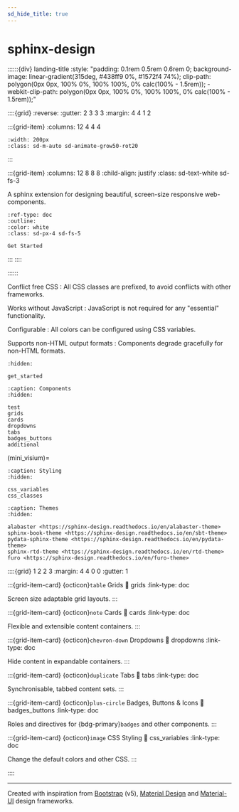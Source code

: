 ```yaml
---
sd_hide_title: true
---
```


# sphinx-design

::::::{div} landing-title
:style: "padding: 0.1rem 0.5rem 0.6rem 0; background-image: linear-gradient(315deg, #438ff9 0%, #1572f4 74%); clip-path: polygon(0px 0px, 100% 0%, 100% 100%, 0% calc(100% - 1.5rem)); -webkit-clip-path: polygon(0px 0px, 100% 0%, 100% 100%, 0% calc(100% - 1.5rem));"

::::{grid}
:reverse:
:gutter: 2 3 3 3
:margin: 4 4 1 2

:::{grid-item}
:columns: 12 4 4 4

```{image} ./_static/logo_square.svg
:width: 200px
:class: sd-m-auto sd-animate-grow50-rot20
```
:::

:::{grid-item}
:columns: 12 8 8 8
:child-align: justify
:class: sd-text-white sd-fs-3

A sphinx extension for designing beautiful, screen-size responsive web-components.

```{button-ref} get_started
:ref-type: doc
:outline:
:color: white
:class: sd-px-4 sd-fs-5

Get Started
```

:::
::::

::::::

Conflict free CSS
: All CSS classes are prefixed, to avoid conflicts with other frameworks.

Works without JavaScript
: JavaScript is not required for any "essential" functionality.

Configurable
: All colors can be configured using CSS variables.

Supports non-HTML output formats
: Components degrade gracefully for non-HTML formats.

```{toctree}
:hidden:

get_started
```

```{toctree}
:caption: Components
:hidden:

test
grids
cards
dropdowns
tabs
badges_buttons
additional
```

(mini_visium)=

```{toctree}
:caption: Styling
:hidden:

css_variables
css_classes
```

```{toctree}
:caption: Themes
:hidden:

alabaster <https://sphinx-design.readthedocs.io/en/alabaster-theme>
sphinx-book-theme <https://sphinx-design.readthedocs.io/en/sbt-theme>
pydata-sphinx-theme <https://sphinx-design.readthedocs.io/en/pydata-theme>
sphinx-rtd-theme <https://sphinx-design.readthedocs.io/en/rtd-theme>
furo <https://sphinx-design.readthedocs.io/en/furo-theme>
```

::::{grid} 1 2 2 3
:margin: 4 4 0 0
:gutter: 1

:::{grid-item-card} {octicon}`table` Grids
:link: grids
:link-type: doc

Screen size adaptable grid layouts.
:::

:::{grid-item-card} {octicon}`note` Cards
:link: cards
:link-type: doc

Flexible and extensible content containers.
:::

:::{grid-item-card} {octicon}`chevron-down` Dropdowns
:link: dropdowns
:link-type: doc

Hide content in expandable containers.
:::

:::{grid-item-card} {octicon}`duplicate` Tabs
:link: tabs
:link-type: doc

Synchronisable, tabbed content sets.
:::

:::{grid-item-card} {octicon}`plus-circle` Badges, Buttons & Icons
:link: badges_buttons
:link-type: doc

Roles and directives for {bdg-primary}`badges` and other components.
:::

:::{grid-item-card} {octicon}`image` CSS Styling
:link: css_variables
:link-type: doc

Change the default colors and other CSS.
:::

::::

-----------

Created with inspiration from [Bootstrap](https://getbootstrap.com/) (v5), [Material Design](https://material.io) and [Material-UI](https://material-ui.com/) design frameworks.
